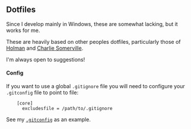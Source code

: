 ## Dotfiles

Since I develop mainly in Windows, these are somewhat lacking, but it works for me.

These are heavily based on other peoples dotfiles, particularly those of [Holman](https://github.com/holman/dotfiles) and [Charlie Somerville](https://github.com/charliesome/conf).

I'm always open to suggestions!

#### Config

If you want to use a global `.gitignore` file you will need to configure your `.gitconfig` file to point to file:

```
    [core]
      excludesfile = /path/to/.gitignore
```

See my [`.gitconfig`](https://github.com/BeingTomGreen/dotfiles/blob/master/.gitconfig) as an example.